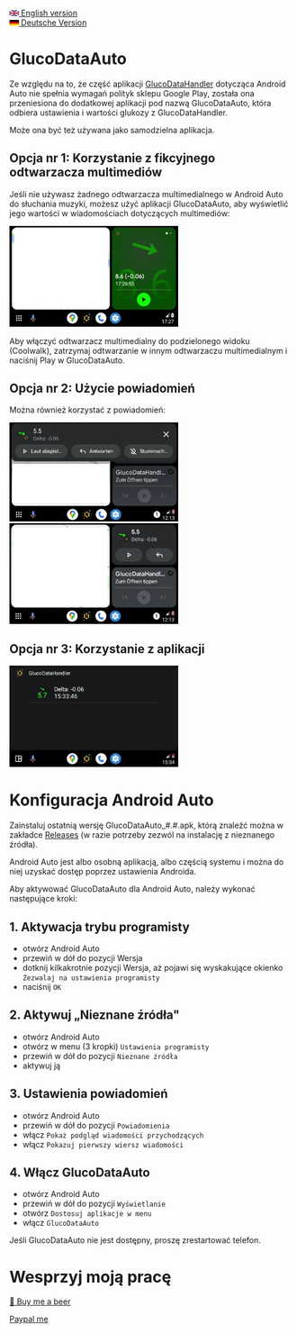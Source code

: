 [<img src='images/en.png' height=10> English version](README.md)  
[<img src='images/de.png' height=10> Deutsche Version](README_DE.md)

# GlucoDataAuto

Ze względu na to, że część aplikacji [GlucoDataHandler](https://github.com/pachi81/GlucoDataHandler/blob/master/README_PL.md) dotycząca Android Auto nie spełnia wymagań polityk sklepu Google Play, została ona przeniesiona do dodatkowej aplikacji pod nazwą GlucoDataAuto, która odbiera ustawienia i wartości glukozy z GlucoDataHandler.

Może ona być też używana jako samodzielna aplikacja.

## Opcja nr 1: Korzystanie z fikcyjnego odtwarzacza multimediów
Jeśli nie używasz żadnego odtwarzacza multimedialnego w Android Auto do słuchania muzyki, możesz użyć aplikacji GlucoDataAuto, aby wyświetlić jego wartości w wiadomościach dotyczących multimediów:

<img src='images/AA_media.png' width=300>

Aby włączyć odtwarzacz multimedialny do podzielonego widoku (Coolwalk), zatrzymaj odtwarzanie w innym odtwarzaczu multimedialnym i naciśnij Play w GlucoDataAuto.

## Opcja nr 2: Użycie powiadomień

Można również korzystać z powiadomień:

<img src='images/AA_notification.png' width=300> <img src='images/AA_notification_view.png' width=300>

## Opcja nr 3: Korzystanie z aplikacji

<img src='images/AA_App.png' width=300>

# Konfiguracja Android Auto

Zainstaluj ostatnią wersję GlucoDataAuto_#.#.apk, którą znaleźć można w zakładce [Releases](https://github.com/pachi81/GlucoDataAuto/releases) (w razie potrzeby zezwól na instalację z nieznanego źródła).

Android Auto jest albo osobną aplikacją, albo częścią systemu i można do niej uzyskać dostęp poprzez ustawienia Androida.

Aby aktywować GlucoDataAuto dla Android Auto, należy wykonać następujące kroki:

## 1. Aktywacja trybu programisty

- otwórz Android Auto
- przewiń w dół do pozycji Wersja
- dotknij kilkakrotnie pozycji Wersja, aż pojawi się wyskakujące okienko `Zezwalaj na ustawienia programisty`
- naciśnij `OK`

## 2. Aktywuj „Nieznane źródła"

- otwórz Android Auto
- otwórz w menu (3 kropki) `Ustawienia programisty`
- przewiń w dół do pozycji `Nieznane źródła`
- aktywuj ją

## 3. Ustawienia powiadomień

- otwórz Android Auto
- przewiń w dół do pozycji `Powiadomienia`
- włącz `Pokaż podgląd wiadomości przychodzących`
- włącz `Pokazuj pierwszy wiersz wiadomości`

## 4. Włącz GlucoDataAuto

- otwórz Android Auto
- przewiń w dół do pozycji `Wyświetlanie`
- otwórz `Dostosuj aplikacje w menu`
- włącz `GlucoDataAuto`

Jeśli GlucoDataAuto nie jest dostępny, proszę zrestartować telefon.

# Wesprzyj moją pracę
[🍺 Buy me a beer](https://www.buymeacoffee.com/pachi81)

[Paypal me](https://paypal.me/pachi81)
